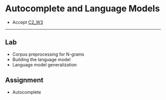 # Autocomplete and Language Models

- Accept [C2_W3](https://classroom.github.com/a/oNmQRMMr)

---

## Lab

- Corpus preprocessing for N-grams
- Building the language model
- Language model generalization

## Assignment

- Autocomplete
